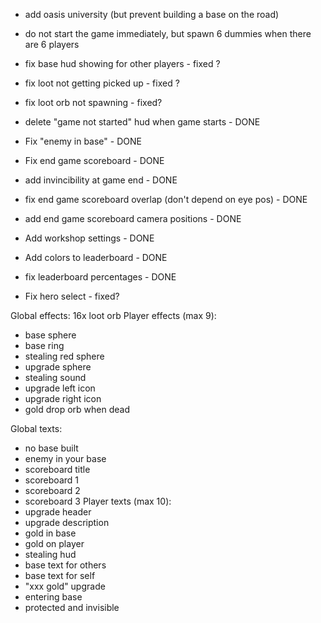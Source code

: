 
- add oasis university (but prevent building a base on the road)

- do not start the game immediately, but spawn 6 dummies when there are 6 players

- fix base hud showing for other players - fixed ?
- fix loot not getting picked up - fixed ?
- fix loot orb not spawning - fixed?

- delete "game not started" hud when game starts - DONE
- Fix "enemy in base" - DONE
- Fix end game scoreboard - DONE
- add invincibility at game end - DONE
- fix end game scoreboard overlap (don't depend on eye pos) - DONE
- add end game scoreboard camera positions - DONE
- Add workshop settings - DONE
- Add colors to leaderboard - DONE
- fix leaderboard percentages - DONE
- Fix hero select - fixed?

Global effects: 16x loot orb
Player effects (max 9):
- base sphere
- base ring
- stealing red sphere
- upgrade sphere
- stealing sound
- upgrade left icon
- upgrade right icon
- gold drop orb when dead

Global texts:
- no base built
- enemy in your base
- scoreboard title
- scoreboard 1
- scoreboard 2
- scoreboard 3
Player texts (max 10):
- upgrade header
- upgrade description
- gold in base
- gold on player
- stealing hud
- base text for others
- base text for self
- "xxx gold" upgrade
- entering base
- protected and invisible
